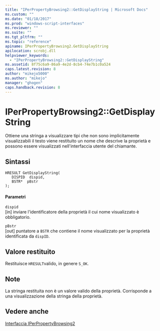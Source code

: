 ```yaml
---
title: "IPerPropertyBrowsing2::GetDisplayString | Microsoft Docs"
ms.custom: ""
ms.date: "01/18/2017"
ms.prod: "windows-script-interfaces"
ms.reviewer: ""
ms.suite: ""
ms.tgt_pltfrm: ""
ms.topic: "reference"
apiname: IPerPropertyBrowsing2.GetDisplayString
apilocation: scrobj.dll
helpviewer_keywords: 
  - "IPerPropertyBrowsing2::GetDisplayString"
ms.assetid: 8f75c6a9-86a9-4e2d-8cb4-74e7b1c0a524
caps.latest.revision: 8
author: "mikejo5000"
ms.author: "mikejo"
manager: "ghogen"
caps.handback.revision: 8
---
```

# IPerPropertyBrowsing2::GetDisplayString
Ottiene una stringa a visualizzare tipi che non sono implicitamente visualizzabili il testo viene restituito un nome che descrive la proprietà e possono essere visualizzati nell'interfaccia utente del chiamante.  
  
## Sintassi  
  
```  
HRESULT GetDisplayString(  
   DISPID  dispid,  
   BSTR*  pBstr  
);  
```  
  
#### Parametri  
 `dispid`  
 \[in\] inviare l'identificatore della proprietà il cui nome visualizzato è obbligatorio.  
  
 `pBstr`  
 \[out\] puntatore a `BSTR` che contiene il nome visualizzato per la proprietà identificata da `dispID`.  
  
## Valore restituito  
 Restituisce `HRESULT`valido, in genere `S_OK`.  
  
## Note  
 La stringa restituita non è un valore valido della proprietà.  Corrisponde a una visualizzazione della stringa della proprietà.  
  
## Vedere anche  
 [Interfaccia IPerPropertyBrowsing2](../../winscript/reference/iperpropertybrowsing2-interface-1.md)